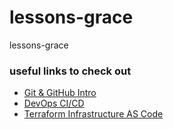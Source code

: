 # lessons-grace
lessons-grace

### useful links to check out
- [Git & GitHub Intro](https://youtu.be/RGOj5yH7evk?si=7taRn6X8AFDiqAX4)
- [DevOps CI/CD](https://youtu.be/scEDHsr3APg?si=P_UDbpy_qFU6ORDr)
- [Terraform Infrastructure AS Code](https://youtu.be/tomUWcQ0P3k?si=Bxt5SZMjjBU22zSl)
